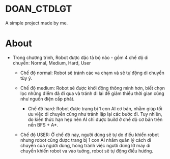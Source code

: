 # DOAN_CTDLGT

A simple project made by me.

# About
- Trong chương trình, Robot được đặc tả bộ não - gồm 4 chế độ di chuyển: Normal, Medium, Hard, User
    - Chế độ normal: Robot sẽ tránh các va chạm và sẽ tự động di chuyển tùy ý.
    - Chế độ medium: Robot sẽ được khởi động thông minh hơn, biết chọn lọc những điểm đã đi qua và tránh đi lại để giảm thiểu thời gian cũng như nguồn điện cấp phát.
	  - Chế độ hard: Robot được trang bị 1 con AI cơ bản, nhằm giúp tối ưu việc di chuyển cũng như tránh lặp lại các bước đi. Tuy nhiên, do kiến thức hạn hẹp nên AI chỉ được build ở chế độ cơ bản trên nền BFS + A*.
	
    - Chế độ USER: Ở chế độ này, người dùng sẽ tự do điều khiển robot nhưng robot cũng được trang bị 1 con AI nhằm quản lý cách di chuyển của người dùng, hòng tránh việc người dùng lỡ may di chuyển khiến robot va vào tuờng, robot sẽ tự động điều hướng.
